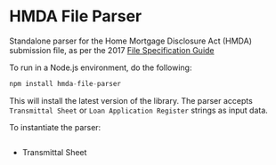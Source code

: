 # HMDA File Parser

Standalone parser for the Home Mortgage Disclosure Act (HMDA) submission file, as per the 2017 [File Specification Guide](http://www.consumerfinance.gov/data-research/hmda/static/for-filers/2017/2017-HMDA-FIG.pdf)

To run in a Node.js environment, do the following:

```javascript
npm install hmda-file-parser
```

This will install the latest version of the library. The parser accepts `Transmittal Sheet` or `Loan Application Register` strings as input data. 

To instantiate the parser:

```javascript

```

* Transmittal Sheet


